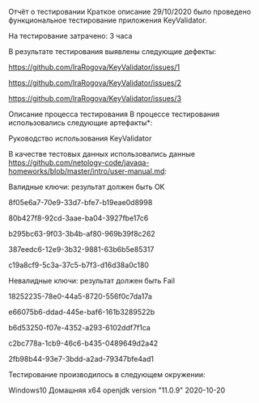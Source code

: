 
Отчёт о тестировании <KeyValidator>
Краткое описание
29/10/2020 было проведено функциональное тестирование приложения KeyValidator.

На тестирование затрачено: 3 часа

В результате тестирования выявлены следующие дефекты:

https://github.com/IraRogova/KeyValidator/issues/1

https://github.com/IraRogova/KeyValidator/issues/2

https://github.com/IraRogova/KeyValidator/issues/3

Описание процесса тестирования
В процессе тестирования использовались следующие артефакты*:

Руководство использования KeyValidator

В качестве тестовых данных использовались данные https://github.com/netology-code/javaqa-homeworks/blob/master/intro/user-manual.md:

Валидные ключи: результат должен быть OK

8f05e6a7-70e9-33d7-bfe7-b19eae0d8998

80b427f8-92cd-3aae-ba04-3927fbe17c6

b295bc63-9f03-3b4b-af80-969b39f8c262

387eedc6-12e9-3b32-9881-63b6b5e85317

c19a8cf9-5c3a-37c5-b7f3-d16d38a0c180

Невалидные ключи: результат должен быть Fail 

18252235-78e0-44a5-8720-556f0c7da17a

e66075b6-ddad-445e-baf6-161b3289522b

b6d53250-f07e-4352-a293-6102ddf7f1ca

c2bc778a-1cb9-46c6-b435-0489649d2a42

2fb98b44-93e7-3bdd-a2ad-79347bfe4ad1

Тестирование производилось в следующем окружении:

Windows10 Домашняя x64
openjdk version "11.0.9" 2020-10-20
